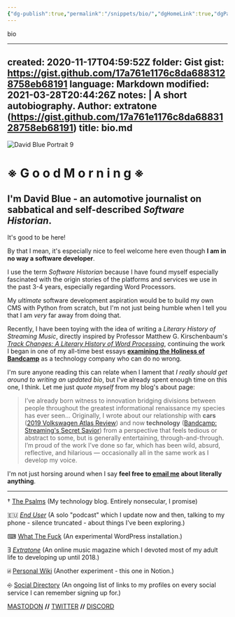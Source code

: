 ```yaml
---
{"dg-publish":true,"permalink":"/snippets/bio/","dgHomeLink":true,"dgPassFrontmatter":false}
---
```


bio

---
created: 2020-11-17T04:59:52Z
folder: Gist
gist: https://gist.github.com/17a761e1176c8da6883128758eb68191
language: Markdown
modified: 2021-03-28T20:44:26Z
notes: |
    A short autobiography.
    Author: extratone (https://gist.github.com/17a761e1176c8da6883128758eb68191)
title: bio.md
---

![David Blue Portrait 9](https://user-images.githubusercontent.com/43663476/112765148-78a5ca00-8fd1-11eb-88a4-664db2c60ab8.jpg)

# ※ G o o d  M o r n i n g ※

## I'm David Blue - an automotive journalist on sabbatical and self-described *Software Historian*.

It's good to be here!

By that I mean, it's especially nice to feel welcome here even though **I am in no way a software developer**. 

I use the term *Software Historian* because I have found myself especially fascinated with the origin stories of the platforms and services we use in the past 3-4 years, especially regarding Word Processors.

My *ultimate* software development aspiration would be to build my own CMS with Python from scratch, but I'm not just being humble when I tell you that I am *very* far away from doing that.

Recently, I have been toying with the idea of writing a *Literary History of Streaming Music*, directly inspired by Professor Matthew G. Kirschenbaum's [*Track Changes: A Literary History of Word Processing*](https://www.hup.harvard.edu/catalog.php?isbn=9780674417076), continuing the work I began in one of my all-time best essays [**examining the Holiness of Bandcamp**](https://bilge.world/bandcamp-streaming-music) as a technology company who can do no wrong.

I'm sure anyone reading this can relate when I lament that *I really should get around to writing an updated bio*, but I've already spent enough time on this one, I think. Let me just *quote myself* from my blog's about page:

> I’ve already born witness to innovation bridging divisions between people throughout the greatest informational renaissance my species has ever seen... Originally, I wrote about our relationship with **cars** ([2019 Volkswagen Atlas Review](https://dieselgoth.com/2019-volkswagen-atlas-sel-vr6-review)) and now **technology** ([Bandcamp: Streaming's Secret Savior](https://bilge.world/bandcamp-streaming-music)) from a perspective that feels tedious or abstract to some, but is generally entertaining, through-and-through. I’m proud of the work I’ve done so far, which has been wild, absurd, reflective, and hilarious — occasionally all in the same work as I develop my voice.

I'm not just horsing around when I say **feel free to [email me](mailto:davidblue@extratone.com) about literally anything**. 

***

† [The Psalms](https://bilge.world) (My technology blog. Entirely nonsecular, I promise)

🇪🇺 [*End User*](https://anchor.fm/davidblue) (A solo "podcast" which I update now and then, talking to my phone - silence truncated - about things I've been exploring.)

⌨ [What The Fuck](https://davidblue.wtf) (An experimental WordPress installation.)

Ǝ [*Extratone*](https://extratone.com) (An online music magazine which I devoted most of my adult life to developing up until 2018.)

⍯ [Personal Wiki](https://davidblue.wtf/wiki) (Another experiment - this one in Notion.)

⎆ [Social Directory](https://davidblue.wtf/social) (An ongoing list of links to my profiles on every social service I can remember signing up for.)

[MASTODON](https://mastodon.social/@DavidBlue) **//** [TWITTER](https://twitter.com/NeoYokel) **//** [DISCORD](https://discord.gg/4hdQcVd)